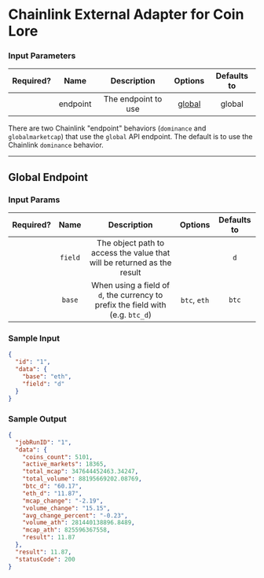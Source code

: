 # Chainlink External Adapter for Coin Lore

### Input Parameters

| Required? |   Name   |     Description     |          Options           | Defaults to |
| :-------: | :------: | :-----------------: | :------------------------: | :---------: |
|           | endpoint | The endpoint to use | [global](#Global-Endpoint) |   global    |

There are two Chainlink "endpoint" behaviors (`dominance` and `globalmarketcap`) that use the `global` API endpoint.
The default is to use the Chainlink `dominance` behavior.

---

## Global Endpoint

### Input Params

| Required? |  Name   |                                   Description                                   |   Options    | Defaults to |
| :-------: | :-----: | :-----------------------------------------------------------------------------: | :----------: | :---------: |
|           | `field` |     The object path to access the value that will be returned as the result     |              |     `d`     |
|           | `base`  | When using a field of `d`, the currency to prefix the field with (e.g. `btc_d`) | `btc`, `eth` |    `btc`    |

### Sample Input

```json
{
  "id": "1",
  "data": {
    "base": "eth",
    "field": "d"
  }
}
```

### Sample Output

```json
{
  "jobRunID": "1",
  "data": {
    "coins_count": 5101,
    "active_markets": 18365,
    "total_mcap": 347644452463.34247,
    "total_volume": 88195669202.08769,
    "btc_d": "60.17",
    "eth_d": "11.87",
    "mcap_change": "-2.19",
    "volume_change": "15.15",
    "avg_change_percent": "-0.23",
    "volume_ath": 281440138896.8489,
    "mcap_ath": 825596367558,
    "result": 11.87
  },
  "result": 11.87,
  "statusCode": 200
}
```
